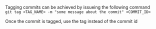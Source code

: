 Tagging commits can be achieved by issueing the following command  
`git tag <TAG_NAME> -m "some message about the commit" <COMMIT_ID>`  

Once the commit is tagged, use the tag instead of the commit id

